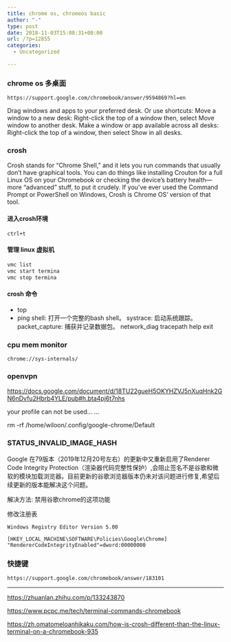 ```yaml
---
title: chrome os, chromeos basic
author: "-"
type: post
date: 2018-11-03T15:08:31+00:00
url: /?p=12855
categories:
  - Uncategorized

---
```



### chrome os 多桌面
    https://support.google.com/chromebook/answer/9594869?hl=en

Drag windows and apps to your preferred desk.
Or use shortcuts:
Move a window to a new desk: Right-click the top of a window then, select Move window to another desk.
Make a window or app available across all desks: Right-click the top of a window, then select Show in all desks.
### crosh
Crosh stands for “Chrome Shell,” and it lets you run commands that usually don’t have graphical tools. You can do things like installing Crouton for a full Linux OS on your Chromebook or checking the device’s battery health—more “advanced” stuff, to put it crudely. If you’ve ever used the Command Prompt or PowerShell on Windows, Crosh is Chrome OS’ version of that tool.

#### 进入crosh环境
    ctrl+t
#### 管理 linux 虚拟机
```bash
vmc list
vmc start termina
vmc stop termina
```
#### crosh 命令
- top
- ping
shell: 打开一个完整的bash shell。
systrace: 启动系统跟踪。
packet_capture: 捕获并记录数据包。
network_diag
tracepath
help
exit
### cpu mem monitor
    chrome://sys-internals/

### openvpn
https://docs.google.com/document/d/18TU22gueH5OKYHZVJ5nXuqHnk2GN6nDvfu2Hbrb4YLE/pub#h.bta4pj6t7nhs


your profile can not be used... ...

rm -rf /home/wiloon/.config/google-chrome/Default

### STATUS_INVALID_IMAGE_HASH

Google 在79版本（2019年12月20号左右）的更新中又重新启用了Renderer Code Integrity Protection（渲染器代码完整性保护）,会阻止签名不是谷歌和微软的模块加载浏览器。目前更新的谷歌浏览器版本仍未对该问题进行修复,希望后续更新的版本能解决这个问题。

解决方法: 禁用谷歌chrome的这项功能

修改注册表

    Windows Registry Editor Version 5.00

    [HKEY_LOCAL_MACHINE\SOFTWARE\Policies\Google\Chrome]
    "RendererCodeIntegrityEnabled"=dword:00000000

### 快捷键
    https://support.google.com/chromebook/answer/183101

---

https://zhuanlan.zhihu.com/p/133243870

https://www.pcpc.me/tech/terminal-commands-chromebook

https://zh.omatomeloanhikaku.com/how-is-crosh-different-than-the-linux-terminal-on-a-chromebook-935